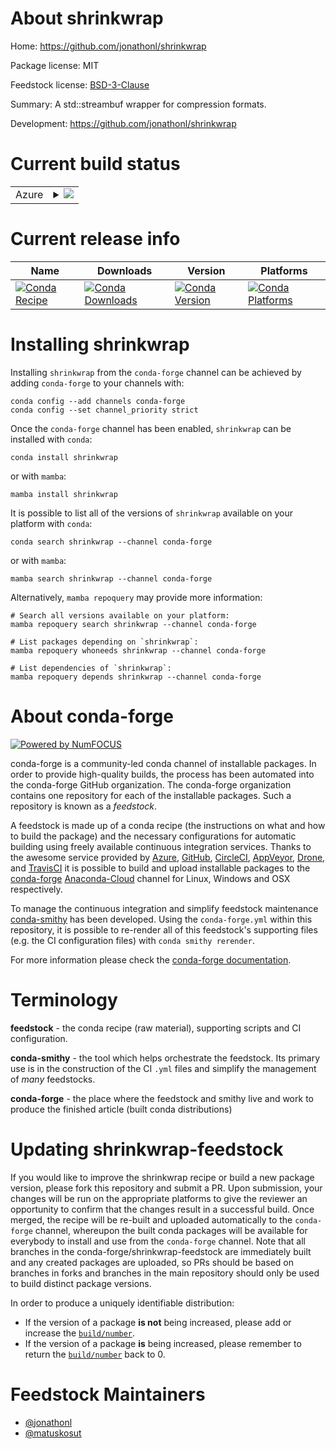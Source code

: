 About shrinkwrap
================

Home: https://github.com/jonathonl/shrinkwrap

Package license: MIT

Feedstock license: [BSD-3-Clause](https://github.com/conda-forge/shrinkwrap-feedstock/blob/main/LICENSE.txt)

Summary: A std::streambuf wrapper for compression formats.

Development: https://github.com/jonathonl/shrinkwrap

Current build status
====================


<table>
    
  <tr>
    <td>Azure</td>
    <td>
      <details>
        <summary>
          <a href="https://dev.azure.com/conda-forge/feedstock-builds/_build/latest?definitionId=10997&branchName=main">
            <img src="https://dev.azure.com/conda-forge/feedstock-builds/_apis/build/status/shrinkwrap-feedstock?branchName=main">
          </a>
        </summary>
        <table>
          <thead><tr><th>Variant</th><th>Status</th></tr></thead>
          <tbody><tr>
              <td>linux_64</td>
              <td>
                <a href="https://dev.azure.com/conda-forge/feedstock-builds/_build/latest?definitionId=10997&branchName=main">
                  <img src="https://dev.azure.com/conda-forge/feedstock-builds/_apis/build/status/shrinkwrap-feedstock?branchName=main&jobName=linux&configuration=linux_64_" alt="variant">
                </a>
              </td>
            </tr><tr>
              <td>osx_64</td>
              <td>
                <a href="https://dev.azure.com/conda-forge/feedstock-builds/_build/latest?definitionId=10997&branchName=main">
                  <img src="https://dev.azure.com/conda-forge/feedstock-builds/_apis/build/status/shrinkwrap-feedstock?branchName=main&jobName=osx&configuration=osx_64_" alt="variant">
                </a>
              </td>
            </tr>
          </tbody>
        </table>
      </details>
    </td>
  </tr>
</table>

Current release info
====================

| Name | Downloads | Version | Platforms |
| --- | --- | --- | --- |
| [![Conda Recipe](https://img.shields.io/badge/recipe-shrinkwrap-green.svg)](https://anaconda.org/conda-forge/shrinkwrap) | [![Conda Downloads](https://img.shields.io/conda/dn/conda-forge/shrinkwrap.svg)](https://anaconda.org/conda-forge/shrinkwrap) | [![Conda Version](https://img.shields.io/conda/vn/conda-forge/shrinkwrap.svg)](https://anaconda.org/conda-forge/shrinkwrap) | [![Conda Platforms](https://img.shields.io/conda/pn/conda-forge/shrinkwrap.svg)](https://anaconda.org/conda-forge/shrinkwrap) |

Installing shrinkwrap
=====================

Installing `shrinkwrap` from the `conda-forge` channel can be achieved by adding `conda-forge` to your channels with:

```
conda config --add channels conda-forge
conda config --set channel_priority strict
```

Once the `conda-forge` channel has been enabled, `shrinkwrap` can be installed with `conda`:

```
conda install shrinkwrap
```

or with `mamba`:

```
mamba install shrinkwrap
```

It is possible to list all of the versions of `shrinkwrap` available on your platform with `conda`:

```
conda search shrinkwrap --channel conda-forge
```

or with `mamba`:

```
mamba search shrinkwrap --channel conda-forge
```

Alternatively, `mamba repoquery` may provide more information:

```
# Search all versions available on your platform:
mamba repoquery search shrinkwrap --channel conda-forge

# List packages depending on `shrinkwrap`:
mamba repoquery whoneeds shrinkwrap --channel conda-forge

# List dependencies of `shrinkwrap`:
mamba repoquery depends shrinkwrap --channel conda-forge
```


About conda-forge
=================

[![Powered by
NumFOCUS](https://img.shields.io/badge/powered%20by-NumFOCUS-orange.svg?style=flat&colorA=E1523D&colorB=007D8A)](https://numfocus.org)

conda-forge is a community-led conda channel of installable packages.
In order to provide high-quality builds, the process has been automated into the
conda-forge GitHub organization. The conda-forge organization contains one repository
for each of the installable packages. Such a repository is known as a *feedstock*.

A feedstock is made up of a conda recipe (the instructions on what and how to build
the package) and the necessary configurations for automatic building using freely
available continuous integration services. Thanks to the awesome service provided by
[Azure](https://azure.microsoft.com/en-us/services/devops/), [GitHub](https://github.com/),
[CircleCI](https://circleci.com/), [AppVeyor](https://www.appveyor.com/),
[Drone](https://cloud.drone.io/welcome), and [TravisCI](https://travis-ci.com/)
it is possible to build and upload installable packages to the
[conda-forge](https://anaconda.org/conda-forge) [Anaconda-Cloud](https://anaconda.org/)
channel for Linux, Windows and OSX respectively.

To manage the continuous integration and simplify feedstock maintenance
[conda-smithy](https://github.com/conda-forge/conda-smithy) has been developed.
Using the ``conda-forge.yml`` within this repository, it is possible to re-render all of
this feedstock's supporting files (e.g. the CI configuration files) with ``conda smithy rerender``.

For more information please check the [conda-forge documentation](https://conda-forge.org/docs/).

Terminology
===========

**feedstock** - the conda recipe (raw material), supporting scripts and CI configuration.

**conda-smithy** - the tool which helps orchestrate the feedstock.
                   Its primary use is in the construction of the CI ``.yml`` files
                   and simplify the management of *many* feedstocks.

**conda-forge** - the place where the feedstock and smithy live and work to
                  produce the finished article (built conda distributions)


Updating shrinkwrap-feedstock
=============================

If you would like to improve the shrinkwrap recipe or build a new
package version, please fork this repository and submit a PR. Upon submission,
your changes will be run on the appropriate platforms to give the reviewer an
opportunity to confirm that the changes result in a successful build. Once
merged, the recipe will be re-built and uploaded automatically to the
`conda-forge` channel, whereupon the built conda packages will be available for
everybody to install and use from the `conda-forge` channel.
Note that all branches in the conda-forge/shrinkwrap-feedstock are
immediately built and any created packages are uploaded, so PRs should be based
on branches in forks and branches in the main repository should only be used to
build distinct package versions.

In order to produce a uniquely identifiable distribution:
 * If the version of a package **is not** being increased, please add or increase
   the [``build/number``](https://docs.conda.io/projects/conda-build/en/latest/resources/define-metadata.html#build-number-and-string).
 * If the version of a package **is** being increased, please remember to return
   the [``build/number``](https://docs.conda.io/projects/conda-build/en/latest/resources/define-metadata.html#build-number-and-string)
   back to 0.

Feedstock Maintainers
=====================

* [@jonathonl](https://github.com/jonathonl/)
* [@matuskosut](https://github.com/matuskosut/)

